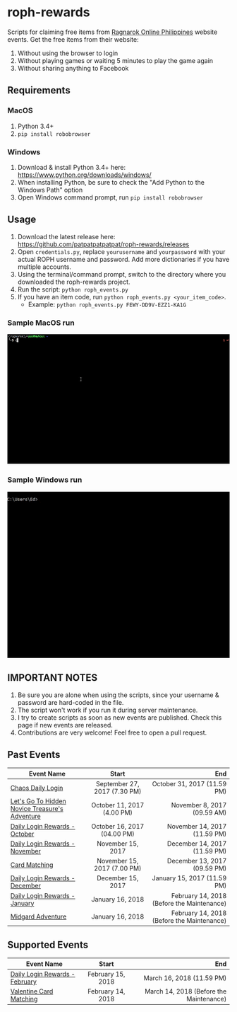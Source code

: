 # roph-rewards
Scripts for claiming free items from [Ragnarok Online Philippines](https://www.ragnarokonline.com.ph/news) website events.
Get the free items from their website:
 1. Without using the browser to login
 2. Without playing games or waiting 5 minutes to play the game again
 3. Without sharing anything to Facebook

## Requirements
### MacOS
1. Python 3.4+
2. `pip install robobrowser`

### Windows
1. Download & install Python 3.4+ here: https://www.python.org/downloads/windows/
2. When installing Python, be sure to check the "Add Python to the Windows Path" option
3. Open Windows command prompt, run `pip install robobrowser`

## Usage
1. Download the latest release here: https://github.com/patpatpatpatpat/roph-rewards/releases
2. Open `credentials.py`, replace `yourusername` and `yourpassword` with your actual ROPH username and password. Add more dictionaries if you have multiple accounts.
3. Using the terminal/command prompt, switch to the directory where you downloaded the roph-rewards project.
4. Run the script: `python roph_events.py`
5. If you have an item code, run `python roph_events.py <your_item_code>`.
   * Example: `python roph_events.py FEWY-DD9V-EZZ1-KA1G`

### Sample MacOS run
![Sample MacOS run](https://github.com/patpatpatpatpat/roph-rewards/blob/master/sample_runs/roph-rewards-mac.gif "Sample MacOS run")
### Sample Windows run
![Sample Windows run](https://github.com/patpatpatpatpat/roph-rewards/blob/master/sample_runs/roph-rewards-windows.gif "Sample Windows run")

## IMPORTANT NOTES
1. Be sure you are alone when using the scripts, since your username & password are hard-coded in the file.
2. The script won't work if you run it during server maintenance.
3. I try to create scripts as soon as new events are published. Check this page if new events are released.
4. Contributions are very welcome! Feel free to open a pull request.

## Past Events
| Event Name        | Start           | End  |
| ------------- |:-------------:| -----:|
| [Chaos Daily Login](https://www.ragnarokonline.com.ph/news/special-daily-login)      | September 27, 2017 (7.30 PM) | October 31, 2017 (11.59 PM) |
| [Let's Go To Hidden Novice Treasure's Adventure](https://www.ragnarokonline.com.ph/news/lets-go-hidden) | October 11, 2017 (4.00 PM) | November 8, 2017 (09.59 AM) |
| [Daily Login Rewards - October](https://www.ragnarokonline.com.ph/news/dailylogin-oct2017) | October 16, 2017 (04.00 PM) | November 14, 2017 (11.59 PM) |
| [Daily Login Rewards - November](https://www.ragnarokonline.com.ph/news/dailylogin-nov2017) | November 15, 2017 | December 14, 2017 (11.59 PM) |
| [Card Matching](https://www.ragnarokonline.com.ph/news/card-matching) | November 15, 2017 (7.00 PM) | December 13, 2017 (09.59 PM) |
| [Daily Login Rewards - December](https://www.ragnarokonline.com.ph/news/daily-login-december) | December 15, 2017 | January 15, 2017 (11.59 PM) |
| [Daily Login Rewards - January](https://www.ragnarokonline.com.ph/news/daily-login-january2018) | January 16, 2018 | February 14, 2018 (Before the Maintenance) |
| [Midgard Adventure](https://www.ragnarokonline.com.ph/news/midgard-adventure) | January 16, 2018 | February 14, 2018 (Before the Maintenance) |


## Supported Events
| Event Name        | Start           | End  |
| ------------- |:-------------:| -----:|
| [Daily Login Rewards - February](https://www.ragnarokonline.com.ph/news/daily-login-feb2018) | February 15, 2018 | March 16, 2018 (11.59 PM) |
| [Valentine Card Matching](https://www.ragnarokonline.com.ph/news/valentine-card-matching) | February 14, 2018 | March 14, 2018 (Before the Maintenance) |

